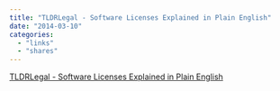 ```yaml
---
title: "TLDRLegal - Software Licenses Explained in Plain English"
date: "2014-03-10"
categories: 
  - "links"
  - "shares"
---
```


[TLDRLegal - Software Licenses Explained in Plain English](https://tldrlegal.com/)
